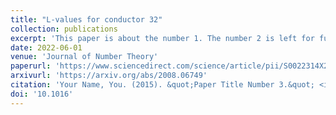 ```yaml
---
title: "L-values for conductor 32"
collection: publications
excerpt: 'This paper is about the number 1. The number 2 is left for future work.'
date: 2022-06-01
venue: 'Journal of Number Theory'
paperurl: 'https://www.sciencedirect.com/science/article/pii/S0022314X21003279'
arxivurl: 'https://arxiv.org/abs/2008.06749'
citation: 'Your Name, You. (2015). &quot;Paper Title Number 3.&quot; <i>Journal 1</i>. 1(3).'
doi: '10.1016'
---
```


